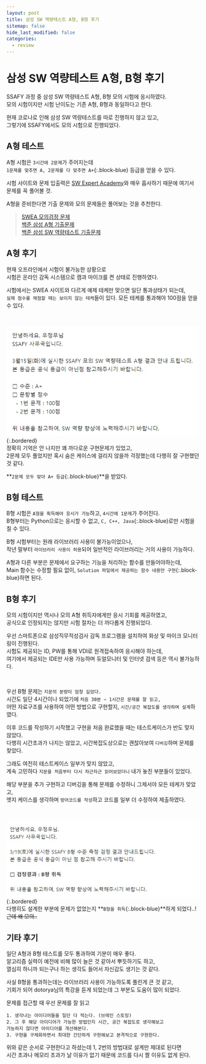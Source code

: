 ```yaml
---
layout: post
title: 삼성 SW 역량테스트 A형, B형 후기 
sitemap: false
hide_last_modified: false
categories:
  - review
---
```

# 삼성 SW 역량테스트 A형, B형 후기

SSAFY 과정 중 삼성 SW 역량테스트 A형, B형 모의 시험에 응시하였다.  
모의 시험이지만 시험 난이도는 기존 A형, B형과 동일하다고 한다.  

현재 코로나로 인해 삼성 SW 역량테스트를 따로 진행하지 않고 있고,  
그렇기에 SSAFY에서도 모의 시험으로 진행되었다.

## A형 테스트
A형 시험은 `3시간에 2문제`가 주어지는데  
`1문제를 맞추면 A, 2문제를 다 맞추면 A+`{:.block-blue} 등급을 얻을 수 있다.

시험 사이트와 문제 입출력은 [SW Expert Academy](https://swexpertacademy.com/main/main.do)와 매우 흡사하기 때문에 여기서 문제를 꼭 풀어볼 것.  

A형을 준비한다면 기출 문제와 모의 문제들은 풀어보는 것을 추천한다.  
> [SWEA 모의검정 문제](https://swexpertacademy.com/main/capacityTest/main.do)  
[백준 삼성 A형 기출문제](https://www.acmicpc.net/workbook/view/2771)  
[백준 삼성 SW 역량테스트 기출문제](https://www.acmicpc.net/workbook/view/1152)

## A형 후기
현재 오프라인에서 시험이 불가능한 상황으로  
시험은 온라인 감독 시스템으로 캠과 마이크를 켠 상태로 진행하였다.

시험에서는 SWEA 사이트와 다르게 예제 테케만 맞으면 일단 통과상태가 되는데,  
`실제 점수를 채점할 때는 보이지 않는 테케`들이 있다. 모든 테케를 통과해야 100점을 얻을 수 있다.

<br>

![A형 결과](/assets/img/blog/review/sw-competency-1.jpg){:.bordered}  
정확히 기억은 안 나지만 꽤 까다로운 구현문제가 있었고,  
2문제 모두 풀었지만 혹시 숨은 케이스에 걸리지 않을까 걱정했는데 다행히 잘 구현했던 것 같다.  

**`2문제 모두 맞아 A+ 등급`{:.block-blue}**을 받았다.

## B형 테스트
B형 시험은 `A형을 획득해야 응시가 가능`하고, `4시간에 1문제`가 주어진다.  
B형부터는 Python으로는 응시할 수 없고, `C, C++, Java`{:.block-blue}로만 시험을 칠 수 있다.  

B형 시험부터는 원래 라이브러리 사용이 불가능이었으나,  
작년 말부터 `라이브러리 사용이 허용`되어 일반적인 라이브러리는 거의 사용이 가능하다.  

A형과 다른 부분은 문제에서 요구하는 기능을 처리하는 함수를 만들어야하는데,  
Main 함수는 수정할 필요 없이, `Solution 파일에서 제공하는 함수 내용만 구현`{:.block-blue}하면 된다.

## B형 후기
모의 시험이지만 역시나 모의 A형 취득자에게만 응시 기회를 제공하였고,  
공식으로 인정되지는 않지만 시험 절차는 더 까다롭게 진행되었다.  

우선 스마트폰으로 삼성직무적성검사 감독 프로그램을 설치하여 화상 및 마이크 모니터링이 진행된다.  
시험도 제공되는 ID, PW를 통해 VDI로 원격접속하여 응시해야 하는데,  
여기에서 제공되는 IDE만 사용 가능하며 듀얼모니터 및 인터넷 검색 등은 역시 불가능하다.  

<br>

우선 B형 문제는 `지문의 분량이 엄청 길었다.`  
시간도 일단 4시간이나 되었기에 `처음 30분 ~ 1시간은 문제를 잘 읽고,`  
어떤 자료구조를 사용하여 어떤 방법으로 구현할지, `시간/공간 복잡도를 생각하며 설계`하였다.

이후 코드를 작성하기 시작했고 구현을 처음 완료했을 때는 테스트케이스가 반도 맞지 않았다.  
다행히 시간초과가 나지는 않았고, 시간복잡도상으로는 괜찮아보여 `디버깅`하며 문제를 찾았다.  

그래도 여전히 테스트케이스 일부가 맞지 않았고,  
계속 고민하다 `지문을 처음부터 다시 차근차근 읽어보았더니` 내가 놓친 부분들이 있었다.

해당 부분을 추가 구현하고 디버깅을 통해 문제를 수정하니 그제서야 모든 테케가 맞았고,  
엣지 케이스를 생각하며 `방어코드를 작성`하고 코드를 일부 더 수정하여 제출하였다.

<br>

![B형 결과](/assets/img/blog/review/sw-competency-2.jpg){:.bordered}  
다행히도 설계한 부분에 문제가 없었는지 **`B형을 취득`{:.block-blue}**하게 되었다..!  
~~근데 왜 모의..~~

## 기타 후기
일단 A형과 B형 테스트를 모두 통과하여 기분이 매우 좋다.  
알고리즘 실력이 예전에 비해 많이 늘은 것 같아서 뿌듯하기도 하고,  
열심히 하니까 되는구나 하는 생각도 들어서 자신감도 생기는 것 같다.

사실 B형을 통과하는데는 라이브러리 사용이 가능하도록 풀린게 큰 것 같고,  
기회가 되어 dotorya님의 특강을 듣게 되었는데 그 부분도 도움이 많이 되었다.  

문제를 접근할 때 우선 문제를 잘 읽고
```
1. 생각나는 아이디어들을 일단 다 적는다. (브레인 스토밍)
2. 그 후 해당 아이디어가 가능한 방법인지 시간, 공간 복잡도로 생각해보고  
가능하지 않다면 아이디어를 개선해본다.
3. 구현을 구체화하면서 최대한 간단하게 구현해보고 본격적으로 구현한다.
```
위와 같은 순서로 구현한다고 하셨는데 1, 2번의 방법대로 설계만 제대로 된다면  
시간 초과나 메모리 초과가 날 이유가 없기 때문에 코드를 다시 짤 이유도 없게 된다.


